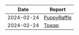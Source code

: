 | Date       | Report                                        |
| ---------- | --------------------------------------------- |
| 2024-02-24 | [PuppyRaffle](./reports/PuppyRaffleAudit.pdf) |
| 2024-02-24 | [Tswap](./reports/Tswap_audit.pdf)            |
